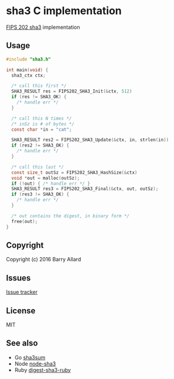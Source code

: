 # sha3 C implementation

[FIPS 202 sha3](http://csrc.nist.gov/groups/ST/hash/sha-3/fips202_standard_2015.html) implementation

## Usage

```c
#include "sha3.h"

int main(void) {
  sha3_ctx ctx;

  /* call this first */
  SHA3_RESULT res = FIPS202_SHA3_Init(&ctx, 512)
  if (res != SHA3_OK) {
    /* handle err */
  }

  /* call this N times */
  /* inSz is # of bytes */
  const char *in = "cat";

  SHA3_RESULT res2 = FIPS202_SHA3_Update(&ctx, in, strlen(in))
  if (res2 != SHA3_OK) {
    /* handle err */
  }

  /* call this last */
  const size_t outSz = FIPS202_SHA3_HashSize(&ctx)
  void *out = malloc(outSz);
  if (!out) { /* handle err */ }
  SHA3_RESULT res3 = FIPS202_SHA3_Final(&ctx, out, outSz); 
  if (res3 != SHA3_OK) {
    /* handle err */
  }

  /* out contains the digest, in binary form */
  free(out);
}
```


## Copyright
Copyright (c) 2016 Barry Allard

## Issues
[Issue tracker](https://github.com/steakknife/sha3/issues)

## License
MIT 

## See also
- Go [sha3sum](https://github.com/steakknife/sha3sum)
- Node [node-sha3](https://github.com/steakknife/node-sha3)
- Ruby [digest-sha3-ruby](https://github.com/steakknife/digest-sha3-ruby)
